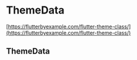 # ThemeData

[https://flutterbyexample.com/flutter-theme-class/](https://flutterbyexample.com/flutter-theme-class/)

## ThemeData

